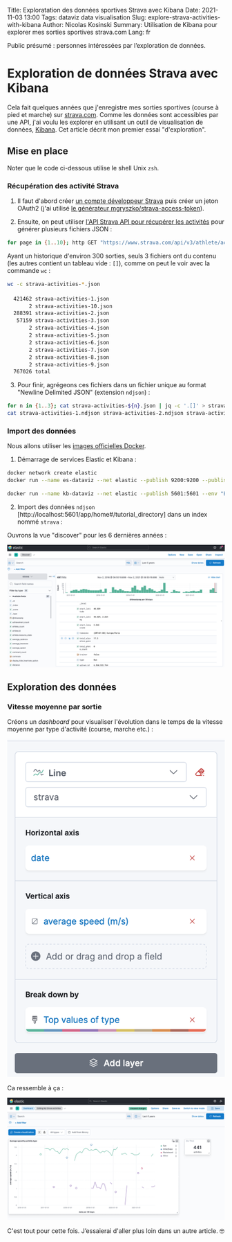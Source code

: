 Title: Exploratation des données sportives Strava avec Kibana
Date: 2021-11-03 13:00
Tags: dataviz data visualisation
Slug: explore-strava-activities-with-kibana
Author: Nicolas Kosinski
Summary: Utilisation de Kibana pour explorer mes sorties sportives strava.com
Lang: fr

Public présumé : personnes intéressées par l’exploration de données.


# Exploration de données Strava avec Kibana

Cela fait quelques années que j'enregistre mes sorties sportives (course à pied et marche) sur [strava.com](https://strava.com/).
Comme les données sont accessibles par une API, j'ai voulu les explorer en utilisant un outil de visualisation de données, [Kibana](https://www.elastic.co/kibana/).
Cet article décrit mon premier essai "d'exploration".


## Mise en place

Noter que le code ci-dessous utilise le shell Unix `zsh`. 

### Récupération des activité Strava

1. Il faut d'abord créer [un compte développeur Strava](https://developers.strava.com/docs/getting-started/#account) puis créer un jeton OAuth2 (j'ai utilisé [le générateur mgryszko/strava-access-token](https://github.com/mgryszko/strava-access-token)).

2. Ensuite, on peut utiliser [l'API Strava API pour récupérer les activités](https://developers.strava.com/docs/reference/#api-Activities-getLoggedInAthleteActivities) pour générer plusieurs fichiers JSON :

```zsh
for page in {1..10}; http GET "https://www.strava.com/api/v3/athlete/activities?include_all_efforts=&per_page=200&page=${page}" "Authorization: Bearer $TOKEN" > strava-activities-${page}.json
```

Ayant un historique d'environ 300 sorties, seuls 3 fichiers ont du contenu (les autres contient un tableau vide : `[]`), comme on peut le voir avec la commande `wc` :

```zsh
wc -c strava-activities-*.json

  421462 strava-activities-1.json
       2 strava-activities-10.json
  288391 strava-activities-2.json
   57159 strava-activities-3.json
       2 strava-activities-4.json
       2 strava-activities-5.json
       2 strava-activities-6.json
       2 strava-activities-7.json
       2 strava-activities-8.json
       2 strava-activities-9.json
  767026 total
```

3. Pour finir, agrégeons ces fichiers dans un fichier unique au format "Newline Delimited JSON" (extension `ndjson`) :

```zsh
for n in {1..3}; cat strava-activities-${n}.json | jq -c '.[]' > strava-activities-${n}.ndjson
cat strava-activities-1.ndjson strava-activities-2.ndjson strava-activities-3.ndjson >> strava-activities.ndjson
```

### Import des données

Nous allons utiliser les [images officielles Docker](https://www.elastic.co/guide/en/kibana/current/docker.html).

1. Démarrage de services Elastic et Kibana :

```sh
docker network create elastic
docker run --name es-dataviz --net elastic --publish 9200:9200 --publish 9300:9300 --env "discovery.type=single-node" --env "xpack.security.enabled=false" docker.elastic.co/elasticsearch/elasticsearch:7.15.1
```

```sh
docker run --name kb-dataviz --net elastic --publish 5601:5601 --env "ELASTICSEARCH_HOSTS=http://es-dataviz:9200" --env "xpack.security.enabled=false" docker.elastic.co/kibana/kibana:7.15.1
```

2. Import des données `ndjson` [http://localhost:5601/app/home#/tutorial_directory] dans un index nommé `strava` :

Ouvrons la vue "discover" pour les 6 dernières années :

<img alt="Discover Kibana" src="images/explore-strava-discover.png">

## Exploration des données

### Vitesse moyenne par sortie

Créons un _dashboard_ pour visualiser l'évolution dans le temps de la vitesse moyenne par type d'activité (course, marche etc.) :

<img alt="Create Kibana dashboard" src="images/explore-strava-create-dashboard.png">

Ca ressemble à ça :

<img width="1436" alt="Create Kibana dashboard" src="images/explore-strava-dashboard.png">

C'est tout pour cette fois. J’essaierai d'aller plus loin dans un autre article. 🤓

